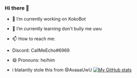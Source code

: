 ### Hi there 👋

- 🔭 I’m currently working on KokoBot
- 🌱 I’m currently learning don't bully me uwu
- 📫 How to reach me: 
- Discord: CallMeEcho#6969

- 😄 Pronouns: he/him
- i blatantly stole this from @AvaaaUwU
[![My GitHub stats](https://github-readme-stats.vercel.app/api?username=CallMeEcho&count_private=true)](https://github.com/anuraghazra/github-readme-stats)

